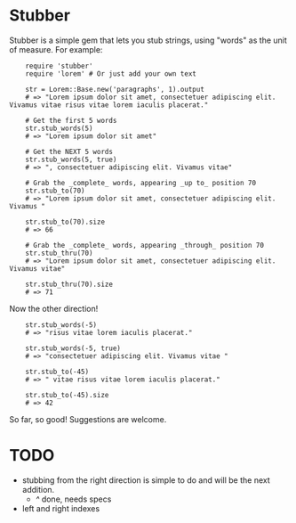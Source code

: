# Stubber

Stubber is a simple gem that lets you stub strings, using "words" as the unit of measure.  For example:

        require 'stubber'
        require 'lorem' # Or just add your own text

        str = Lorem::Base.new('paragraphs', 1).output
        # => "Lorem ipsum dolor sit amet, consectetuer adipiscing elit. Vivamus vitae risus vitae lorem iaculis placerat."

        # Get the first 5 words
        str.stub_words(5)
        # => "Lorem ipsum dolor sit amet"

        # Get the NEXT 5 words
        str.stub_words(5, true)
        # => ", consectetuer adipiscing elit. Vivamus vitae"

        # Grab the _complete_ words, appearing _up to_ position 70
        str.stub_to(70)
        # => "Lorem ipsum dolor sit amet, consectetuer adipiscing elit. Vivamus "

        str.stub_to(70).size
        # => 66

        # Grab the _complete_ words, appearing _through_ position 70
        str.stub_thru(70)
        # => "Lorem ipsum dolor sit amet, consectetuer adipiscing elit. Vivamus vitae"

        str.stub_thru(70).size
        # => 71

Now the other direction!

        str.stub_words(-5)
        # => "risus vitae lorem iaculis placerat."

        str.stub_words(-5, true)
        # => "consectetuer adipiscing elit. Vivamus vitae "

        str.stub_to(-45)
        # => " vitae risus vitae lorem iaculis placerat."

        str.stub_to(-45).size
        # => 42

So far, so good!  Suggestions are welcome.

# TODO

*   stubbing from the right direction is simple to do and will be the next addition.
    *   *^* done, needs specs
*   left and right indexes

